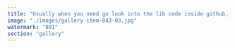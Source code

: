 ```yaml
---
title: "Usually when you need go look into the lib code inside github, you know you got yourself an annoying problem, but at the same time it is also worth the lost time to proudly open a new PR, and then if it gets merged you go straight to the arabs paradise with 10000 virgins"
image: "./images/gallery-item-843-03.jpg"
watermark: "801"
section: "gallery"
---
```

